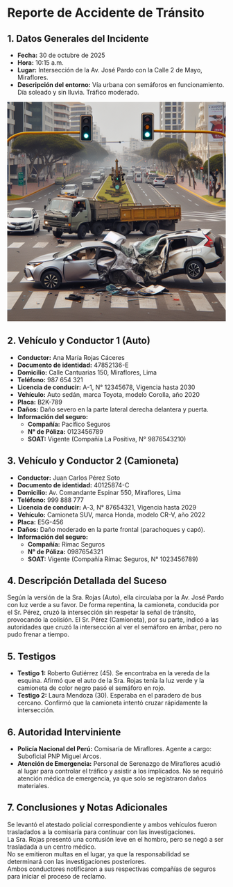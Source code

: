 # Reporte de Accidente de Tránsito

## 1. Datos Generales del Incidente
- **Fecha:** 30 de octubre de 2025  
- **Hora:** 10:15 a.m.  
- **Lugar:** Intersección de la Av. José Pardo con la Calle 2 de Mayo, Miraflores.  
- **Descripción del entorno:** Vía urbana con semáforos en funcionamiento. Día soleado y sin lluvia. Tráfico moderado.  

![Croquis del accidente](../images/229f3b38-f5b6-4750-abe5-e8a1590ba533-imagen.png)

## 2. Vehículo y Conductor 1 (Auto)
- **Conductor:** Ana María Rojas Cáceres  
- **Documento de identidad:** 47852136-E  
- **Domicilio:** Calle Cantuarias 150, Miraflores, Lima  
- **Teléfono:** 987 654 321  
- **Licencia de conducir:** A-1, N° 12345678, Vigencia hasta 2030  
- **Vehículo:** Auto sedán, marca Toyota, modelo Corolla, año 2020  
- **Placa:** B2K-789  
- **Daños:** Daño severo en la parte lateral derecha delantera y puerta.  
- **Información del seguro:**  
  - **Compañía:** Pacífico Seguros  
  - **N° de Póliza:** 0123456789  
  - **SOAT:** Vigente (Compañía La Positiva, N° 9876543210)  

## 3. Vehículo y Conductor 2 (Camioneta)
- **Conductor:** Juan Carlos Pérez Soto  
- **Documento de identidad:** 40125874-C  
- **Domicilio:** Av. Comandante Espinar 550, Miraflores, Lima  
- **Teléfono:** 999 888 777  
- **Licencia de conducir:** A-3, N° 87654321, Vigencia hasta 2029  
- **Vehículo:** Camioneta SUV, marca Honda, modelo CR-V, año 2022  
- **Placa:** E5G-456  
- **Daños:** Daño moderado en la parte frontal (parachoques y capó).  
- **Información del seguro:**  
  - **Compañía:** Rímac Seguros  
  - **N° de Póliza:** 0987654321  
  - **SOAT:** Vigente (Compañía Rímac Seguros, N° 1023456789)  

## 4. Descripción Detallada del Suceso
Según la versión de la Sra. Rojas (Auto), ella circulaba por la Av. José Pardo con luz verde a su favor. De forma repentina, la camioneta, conducida por el Sr. Pérez, cruzó la intersección sin respetar la señal de tránsito, provocando la colisión. El Sr. Pérez (Camioneta), por su parte, indicó a las autoridades que cruzó la intersección al ver el semáforo en ámbar, pero no pudo frenar a tiempo.

## 5. Testigos
- **Testigo 1:** Roberto Gutiérrez (45). Se encontraba en la vereda de la esquina. Afirmó que el auto de la Sra. Rojas tenía la luz verde y la camioneta de color negro pasó el semáforo en rojo.  
- **Testigo 2:** Laura Mendoza (30). Esperaba en el paradero de bus cercano. Confirmó que la camioneta intentó cruzar rápidamente la intersección.  

## 6. Autoridad Interviniente
- **Policía Nacional del Perú:** Comisaría de Miraflores. Agente a cargo: Suboficial PNP Miguel Arcos.  
- **Atención de Emergencia:** Personal de Serenazgo de Miraflores acudió al lugar para controlar el tráfico y asistir a los implicados. No se requirió atención médica de emergencia, ya que solo se registraron daños materiales.  

## 7. Conclusiones y Notas Adicionales
Se levantó el atestado policial correspondiente y ambos vehículos fueron trasladados a la comisaría para continuar con las investigaciones.  
La Sra. Rojas presentó una contusión leve en el hombro, pero se negó a ser trasladada a un centro médico.  
No se emitieron multas en el lugar, ya que la responsabilidad se determinará con las investigaciones posteriores.  
Ambos conductores notificaron a sus respectivas compañías de seguros para iniciar el proceso de reclamo.